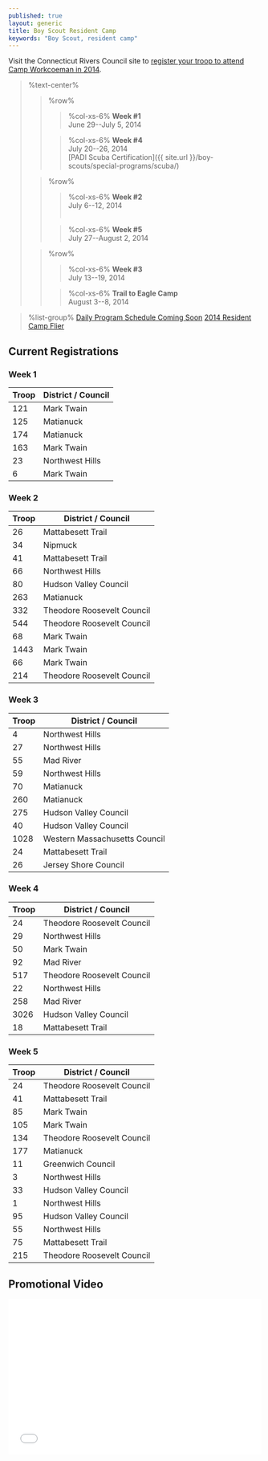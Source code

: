 ```yaml
---
published: true
layout: generic
title: Boy Scout Resident Camp
keywords: "Boy Scout, resident camp"
---
```


<div class="alert alert-info">
Visit the Connecticut Rivers Council site to
<a href="http://www.ctrivers.org/Camping/-BoyScoutUnitSignUp-2014/">
register your troop to attend Camp Workcoeman in 2014</a>.
</div>

> %text-center%
>> %row%
>>> %col-xs-6%
>>> **Week #1**  
>>> June 29--July 5, 2014
>>
>>> %col-xs-6%
>>> **Week #4**  
>>> July 20--26, 2014  
>>> [PADI Scuba Certification]({{ site.url }}/boy-scouts/special-programs/scuba/)
>
>> %row%
>>> %col-xs-6%
>>> **Week #2**  
>>> July 6--12, 2014  
>>> &nbsp;
>>
>>> %col-xs-6%
>>> **Week #5**  
>>> July 27--August 2, 2014
>
>> %row%
>>> %col-xs-6%
>>> **Week #3**  
>>> July 13--19, 2014
>>
>>> %col-xs-6%
>>> **Trail to Eagle Camp**  
>>> August 3--8, 2014

> %list-group%
> <a href="#" class="list-group-item">Daily Program Schedule Coming Soon</a>
> <a href="{{ site.url }}/pdf/2014/2014_boy_scout_flier.pdf" class="list-group-item">2014 Resident Camp Flier</a>

## Current Registrations

### Week 1

 Troop | District / Council
-------|--------------------
 121   | Mark Twain
 125   | Matianuck
 174   | Matianuck
 163   | Mark Twain
 23    | Northwest Hills
 6     | Mark Twain

### Week 2

 Troop | District / Council
-------|--------------------
 26    | Mattabesett Trail
 34    | Nipmuck
 41    | Mattabesett Trail
 66    | Northwest Hills
 80    | Hudson Valley Council
 263   | Matianuck
 332   | Theodore Roosevelt Council
 544   | Theodore Roosevelt Council
 68    | Mark Twain
 1443  | Mark Twain
 66    | Mark Twain
 214   | Theodore Roosevelt Council

### Week 3

 Troop | District / Council
-------|--------------------
 4     | Northwest Hills
 27    | Northwest Hills
 55    | Mad River
 59    | Northwest Hills
 70    | Matianuck
 260   | Matianuck
 275   | Hudson Valley Council
 40    | Hudson Valley Council
 1028  | Western Massachusetts Council
 24    | Mattabesett Trail
 26    | Jersey Shore Council

### Week 4

 Troop | District / Council
-------|--------------------
 24    | Theodore Roosevelt Council
 29    | Northwest Hills
 50    | Mark Twain
 92    | Mad River
 517   | Theodore Roosevelt Council
 22    | Northwest Hills
 258   | Mad River
 3026  | Hudson Valley Council
 18    | Mattabesett Trail

### Week 5

 Troop | District / Council
-------|--------------------
 24    | Theodore Roosevelt Council
 41    | Mattabesett Trail
 85    | Mark Twain
 105   | Mark Twain
 134   | Theodore Roosevelt Council
 177   | Matianuck
 11    | Greenwich Council
 3     | Northwest Hills
 33    | Hudson Valley Council
 1     | Northwest Hills
 95    | Hudson Valley Council
 55    | Northwest Hills
 75    | Mattabesett Trail
 215   | Theodore Roosevelt Council

## Promotional Video

<iframe style="max-width:550; width: 100%; height: 309px; border: none;" src="//www.youtube-nocookie.com/embed/oAwqKy70Io4?rel=0" allowfullscreen></iframe>